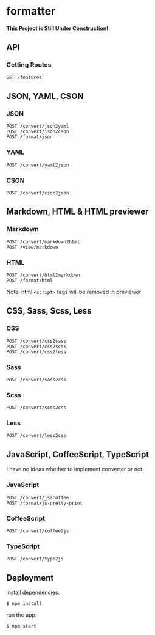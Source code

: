 
formatter
=========

__This Project is Still Under Construction!__


API
-----

### Getting Routes

    GET /features


JSON, YAML, CSON
----------------

### JSON

    POST /convert/json2yaml
    POST /convert/json2cson
    POST /format/json

### YAML

    POST /convert/yaml2json

### CSON

    POST /convert/cson2json

<!--
### XML

    POST /convert/xml2json
-->


Markdown, HTML & HTML previewer
-------------------------------

### Markdown

    POST /convert/markdown2html
    POST /view/markdown

### HTML

    POST /convert/html2markdown
    POST /format/html

Note: html `<script>` tags will be removed in previewer


CSS, Sass, Scss, Less
---------------------

### CSS

    POST /convert/css2sass
    POST /convert/css2scss
    POST /convert/css2less

### Sass

    POST /convert/sass2css

### Scss

    POST /convert/scss2css

### Less

    POST /convert/less2css


JavaScript, CoffeeScript, TypeScript
------------------------------------

I have no ideas whether to implement converter or not.

### JavaScript

    POST /convert/js2coffee
    POST /format/js-pretty-print

### CoffeeScript

    POST /convert/coffee2js

### TypeScript

    POST /convert/type2js


Deployment
----------

install dependencies:

    $ npm install

run the app:

    $ npm start
